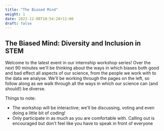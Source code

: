 ```yaml
---
title: "The Biased Mind"
weight: 1
date: 2022-12-08T10:54:28+11:00
draft: false
---
```


## The Biased Mind: Diversity and Inclusion in STEM

Welcome to the latest event in our internship workshop series! Over the next 90 minutes we'll be thinking about the ways in which 
biases both good and bad effect all aspects of our science, from the people we work with to the data we analyse. We'll be working
through the pages on the left, so follow along as we walk through all the ways in which our science can (and should!) be diverse.

Things to note:
* The workshop will be interactive; we'll be discussing, voting and even doing a little bit of coding!
* Only participate in as much as you are comfortable with. Calling out is encouraged but don't feel like you have to speak in front of everyone
